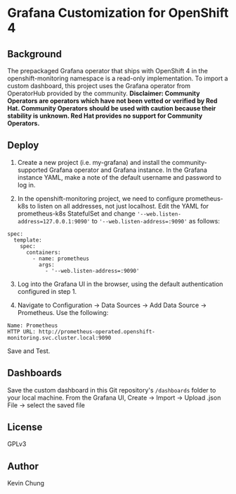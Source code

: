 Grafana Customization for OpenShift 4
=====================================

Background
----------

The prepackaged Grafana operator that ships with OpenShift 4 in the openshift-monitoring namespace is a read-only implementation.  To import a custom dashboard, this project uses the Grafana operator from OperatorHub provided by the community.  **Disclaimer: Community Operators are operators which have not been vetted or verified by Red Hat. Community Operators should be used with caution because their stability is unknown. Red Hat provides no support for Community Operators.**

Deploy
-----

1. Create a new project (i.e. my-grafana) and install the community-supported Grafana operator and Grafana instance.  In the Grafana instance YAML, make a note of the default username and password to log in.

2. In the openshift-monitoring project, we need to configure prometheus-k8s to listen on all addresses, not just localhost.  Edit the YAML for prometheus-k8s StatefulSet and change `'--web.listen-address=127.0.0.1:9090'` to `'--web.listen-address=:9090'` as follows:
```
spec:
  template:
    spec:
      containers:
        - name: prometheus
          args:
            - '--web.listen-address=:9090'
```

3. Log into the Grafana UI in the browser, using the default authentication configured in step 1.

4. Navigate to Configuration -> Data Sources -> Add Data Source -> Prometheus.  Use the following:
```
Name: Prometheus
HTTP URL: http://prometheus-operated.openshift-monitoring.svc.cluster.local:9090
```

Save and Test.

Dashboards
----------

Save the custom dashboard in this Git repository's `/dashboards` folder to your local machine.  From the Grafana UI, Create -> Import -> Upload .json File -> select the saved file

License
-------

GPLv3

Author
------

Kevin Chung
